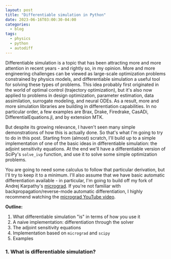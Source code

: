 ```yaml
---
layout: post
title: "Differentiable simulation in Python"
date: 2023-06-16T03:00:30-04:00
categories:
  - blog
tags:
  - physics
  - python
  - autodiff
---
```


Differentiable simulation is a topic that has been attracting more and more attention in recent years - and rightly so, in my opinion.  More and more engineering challenges can be viewed as large-scale optimization problems constrained by physics models, and differentiable simulation a useful tool for solving these types of problems.  This idea probably first originated in the world of optimal control (trajectory optimization), but it's also now applied to problems in design optimization, parameter estimation, data assimilation, surrogate modeling, and neural ODEs.  As a result, more and more simulation libraries are building in differentiation capabilities.  In no particular order, a few examples are Brax, Drake, Firedrake, CasADi, DifferentialEquations.jl, and by extension MTK.

But despite its growing relevance, I haven't seen many simple demonstrations of how this is actually done.
So that's what I'm going to try to do in this post.
Starting from (almost) scratch, I'll build up to a simple implementation of one of the basic ideas in differentiable simulation: the adjoint sensitivity equations.
At the end we'll have a differentiable version of SciPy's `solve_ivp` function, and use it to solve some simple optimization problems.

You are going to need some calculus to follow that particular derivation, but I'll try to keep it to a minimum.  I'll also assume that we have basic automatic differentiation available - in particular, I'm going to build off my fork of Andrej Karpathy's [micrograd](https://github.com/karpathy/micrograd).  If you're not familiar with backpropagation/reverse-mode automatic differentiation, I highly recommend watching the [micrograd YouTube video](https://youtu.be/VMj-3S1tku0).

__Outline:__

1.  What differentiable simulation "is" in terms of how you use it
2.  A naive implementation: differentiation through the solver
3.  The adjoint sensitivity equations
4.  Implementation based on `micrograd` and `scipy`
5.  Examples

### 1.  What is differentiable simulation?

